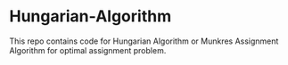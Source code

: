 # Hungarian-Algorithm
This repo contains code for Hungarian Algorithm or Munkres Assignment Algorithm for optimal assignment problem.
